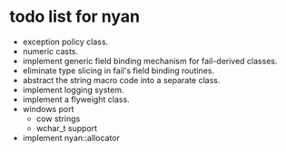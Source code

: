todo list for nyan
==================

- exception policy class.
- numeric casts.
- implement generic field binding mechanism for fail-derived classes.
- eliminate type slicing in fail's field binding routines.
- abstract the string macro code into a separate class.
- implement logging system.
- implement a flyweight class.
- windows port
  - cow strings
  - wchar_t support
- implement nyan::allocator
